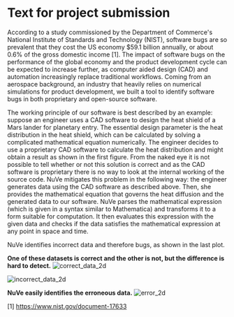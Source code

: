 Text for project submission
===========================

According to a study commissioned by the Department of Commerce's National Institute of Standards and Technology (NIST), software bugs are so prevalent that they cost the US economy $59.1 billion annually, or about 0.6% of the gross domestic income [1].
The impact of software bugs on the performance of the global economy and the product development cycle can be expected to increase further, as computer aided design (CAD) and automation increasingly replace traditional workflows.
Coming from an aerospace background, an industry that heavily relies on numerical simulations for product development, we built a tool to identify software bugs in both proprietary and open-source software.

The working principle of our software is best described by an example: suppose an engineer uses a CAD software to design the heat shield of a Mars lander for planetary entry.
The essential design parameter is the heat distribution in the heat shield, which can be calculated by solving a complicated mathematical equation numerically.
The engineer decides to use a proprietary CAD software to calculate the heat distribution and might obtain a result as shown in the first figure.
From the naked eye it is not possible to tell whether or not this solution is correct and as the CAD software is proprietary there is no way to look at the internal working of the source code.
NuVe mitigates this problem in the following way: the engineer generates data using the CAD software as described above.
Then, she provides the mathematical equation that governs the heat diffusion and the generated data to our software.
NuVe parses the mathematical expression (which is given in a syntax similar to Mathematica) and transforms it to a form suitable for computation.
It then evaluates this expression with the given data and checks if the data satisfies the mathematical expression at any point in space and time.

NuVe identifies incorrect data and therefore bugs, as shown in the last plot.

**One of these datasets is correct and the other is not, but the difference is hard to detect.**
![correct_data_2d](https://cloud.githubusercontent.com/assets/26180580/23590232/07ff0fbe-0191-11e7-8b12-88862096b391.png)

![incorrect_data_2d](https://cloud.githubusercontent.com/assets/26180580/23590229/07b0e406-0191-11e7-9a05-f9f1d5a2d978.png)

**NuVe easily identifies the erroneous data.**
![error_2d](https://cloud.githubusercontent.com/assets/26180580/23590231/07cf2178-0191-11e7-8d90-33b7a0f31c8b.png)

[1] https://www.nist.gov/document-17633
